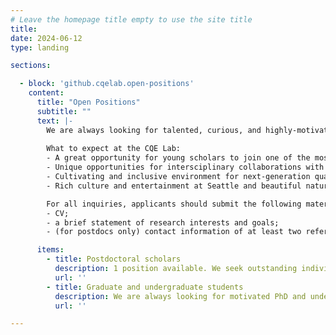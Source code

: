 ```yaml
---
# Leave the homepage title empty to use the site title
title:
date: 2024-06-12
type: landing

sections:

  - block: 'github.cqelab.open-positions'
    content:
      title: "Open Positions"
      subtitle: ""
      text: |-
        We are always looking for talented, curious, and highly-motivated students and postdocs to join us!
        
        What to expect at the CQE Lab:
        - A great opportunity for young scholars to join one of the most exciting research fields that could bring fundamental changes.
        - Unique opportunities for intersciplinary collaborations with world-class quantum researchers at UW and beyond.
        - Cultivating and inclusive environment for next-generation quantum researchers (you!) to grow and thrive.
        - Rich culture and entertainment at Seattle and beautiful nature in the state of Washington that one can enjoy everyday!

        For all inquiries, applicants should submit the following materials to **[Mo Chen](mailto:chenmo@caltech.edu)**, with title "[postdoc/PhD/undergrad]@CQE: inquiry from [your name]". 
        - CV; 
        - a brief statement of research interests and goals;
        - (for postdocs only) contact information of at least two references. 

      items:
        - title: Postdoctoral scholars
          description: 1 position available. We seek outstanding individuals with strong demonstrated skills in at least one of the following fields a) Experimental quantum science and engineering; b) Acoustics/MEMS; c) Nanofabrication.
          url: ''
        - title: Graduate and undergraduate students
          description: We are always looking for motivated PhD and undergraduate students. Anyone interested in our research from MSE, ECE, Physics, MechE, Applied Physics, and other relevant fields are all welcome to reach out to Prof. Chen regarding opportunities.
          url: ''

---
```

